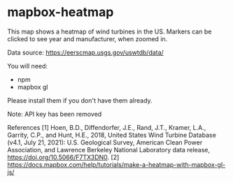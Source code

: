 # mapbox-heatmap

This map shows a heatmap of wind turbines in the US. Markers can be clicked to see year and manufacturer, when zoomed in. 


Data source: 
https://eerscmap.usgs.gov/uswtdb/data/

You will need:

* npm 
* mapbox gl 

Please install them if you don't have them already.

Note: API key has been removed

References 
[1] Hoen, B.D., Diffendorfer, J.E., Rand, J.T., Kramer, L.A., Garrity, C.P., and Hunt, H.E., 2018, United States Wind Turbine Database (v4.1, July 21, 2021): U.S. Geological Survey, American Clean Power Association, and Lawrence Berkeley National Laboratory data release, https://doi.org/10.5066/F7TX3DN0.
[2] https://docs.mapbox.com/help/tutorials/make-a-heatmap-with-mapbox-gl-js/
